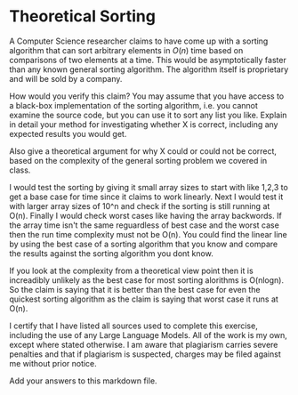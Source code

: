 # Theoretical Sorting

A Computer Science researcher claims to have come up with a sorting algorithm
that can sort arbitrary elements in $O(n)$ time based on comparisons of two
elements at a time. This would be asymptotically faster than any known general
sorting algorithm. The algorithm itself is proprietary and will be sold by a
company.

How would you verify this claim? You may assume that you have access to a
black-box implementation of the sorting algorithm, i.e. you cannot examine the
source code, but you can use it to sort any list you like. Explain in detail
your method for investigating whether X is correct, including any expected
results you would get.

Also give a theoretical argument for why X could or could not be correct, based
on the complexity of the general sorting problem we covered in class.

I would test the sorting by giving it small array sizes to start with like 1,2,3 to get a base case for time since it claims to work linearly. 
Next I would test it with larger array sizes of 10^n and check if the sorting is still running at O(n). Finally I would check worst cases like
having the array backwords. If the array time isn't the same reguardless of best case and the worst case then the run time complexity must not be O(n).
You could find the linear line by using the best case of a sorting algorithm that you know and compare the results against the sorting algorithm you dont know.

If you look at the complexity from a theoretical view point then it is increadibly unlikely as the best case for most sorting alorithms is O(nlogn).
So the claim is saying that it is better than the best case for even the quickest sorting algorithm as the claim is saying that worst case it runs at O(n).


I certify that I have listed all sources used to complete this exercise, including the use of any Large Language Models. All of the work is my own, except where stated otherwise. I am aware that plagiarism carries severe penalties and that if plagiarism is suspected, charges may be filed against me without prior notice.

Add your answers to this markdown file.
